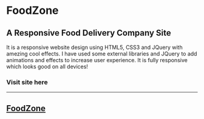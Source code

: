 # FoodZone

## A Responsive Food Delivery Company Site

It is a responsive website design using HTML5, CSS3 and JQuery with amezing cool effects.
I have used some external libraries and JQuery to add animations and effects to increase user experience.
It is fully responsive which looks good on all devices!

### Visit site here
------------------------------------------------------------------------------------------
[FoodZone](https://iamajaykharat.github.io/FoodZone/)
------------------------------------------------------------------------------------------


